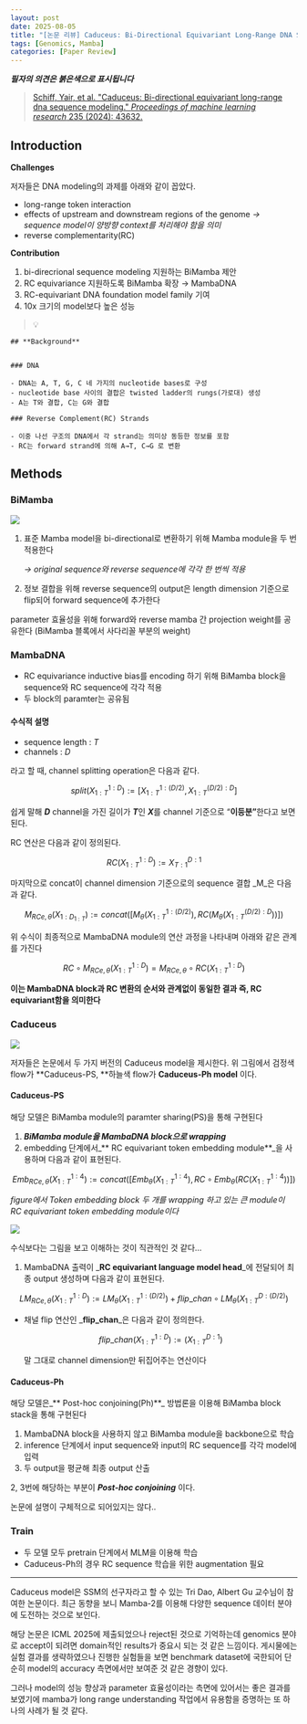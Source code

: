 ```yaml
---
layout: post
date: 2025-08-05
title: "[논문 리뷰] Caduceus: Bi-Directional Equivariant Long-Range DNA Sequence Modeling"
tags: [Genomics, Mamba]
categories: [Paper Review]
---
```


<span class="notion-red">_**필자의 의견은 붉은색으로 표시됩니다**_</span>


> [Schiff, Yair, et al. "Caduceus: Bi-directional equivariant long-range dna sequence modeling." ](https://pmc.ncbi.nlm.nih.gov/articles/PMC12189541/)[_Proceedings of machine learning research_](https://pmc.ncbi.nlm.nih.gov/articles/PMC12189541/)[ 235 (2024): 43632.](https://pmc.ncbi.nlm.nih.gov/articles/PMC12189541/)



## Introduction


**Challenges**


저자들은 DNA modeling의 과제를 아래와 같이 꼽았다.

- long-range token interaction
- effects of upstream and downstream regions of the genome 
_→ sequence model이 양방향 context를 처리해야 함을 의미_
- reverse complementarity(RC)

**Contribution**

1. bi-direcrional sequence modeling 지원하는 BiMamba 제안
1. RC equivariance 지원하도록 BiMamba 확장 → MambaDNA
1. RC-equivariant DNA foundation model family 기여
1. 10x 크기의 model보다 높은 성능

> 💡 


	## **Background**


	### DNA

	- DNA는 A, T, G, C 네 가지의 nucleotide bases로 구성
	- nucleotide base 사이의 결합은 twisted ladder의 rungs(가로대) 생성
	- A는 T와 결합, C는 G와 결합

	### Reverse Complement(RC) Strands

	- 이중 나선 구조의 DNA에서 각 strand는 의미상 동등한 정보를 포함
	- RC는 forward strand에 의해 A→T, C→G 로 변환


## Methods



### BiMamba


![](https://prod-files-secure.s3.us-west-2.amazonaws.com/542b861c-36a8-4051-84e5-8804b6728dba/2c247d59-7815-4980-99f0-8f0d21f445a7/image.png?X-Amz-Algorithm=AWS4-HMAC-SHA256&X-Amz-Content-Sha256=UNSIGNED-PAYLOAD&X-Amz-Credential=ASIAZI2LB4664LQWN2BW%2F20251009%2Fus-west-2%2Fs3%2Faws4_request&X-Amz-Date=20251009T180136Z&X-Amz-Expires=3600&X-Amz-Security-Token=IQoJb3JpZ2luX2VjEEIaCXVzLXdlc3QtMiJHMEUCIH9hyn2DNN0vR5l9BNl%2Fswlk48b1mUWFPH%2Bp9TyiLGdUAiEAvg707MzRBuRB7mVC0we9jFpOceUQ1hr4uiz0ujEpkbUqiAQI2%2F%2F%2F%2F%2F%2F%2F%2F%2F%2F%2FARAAGgw2Mzc0MjMxODM4MDUiDOFzTMO0zuRPRpa2yCrcA%2BcNYofdABBsjZ8aKLf72SIEJmjQ8PUh1uV5lxP5xw%2BhJuZ%2F8wB%2FD8ZJDRkDCvdx5CJrdkICMz4UVrNb0nftuongyAz9GTcMaxNv6QNEuxKwOpYRON%2BD3qGmiH6KzoqPUzyYO4WrJL68fQz2iAv%2FGQAflREwz4b%2BPO7fDUUQqySm96jxvyWGHeDUMkMrDhCC%2BPvPmxS6tmcWYYaqndc1uXUxJisEzxEQBBEydw34RsoR67%2BLhzlI34gND6GuGR5VrH9PXAavmjne410nb1wFSuLliL8Be2xJ5h3u5YkXT2U47j0AQ6RiVkFaiKTTDAyiSYMhC8UxlZsD3QrIuw9emmI496oWBtnzSSXjYTaHZCaMbDwEf1VHGFPmUL05cSYRb1fV6WZP6djERIXvBhZyIrVrse2CdE0%2FvL62m3IQOeuY%2FN8gKToDJB0yDC9Ov0ryQ7GgNndTSSDdy57alQBuralyYyY%2BF%2BI1xCcTZU55sRqOHbRjf54ekyCRVwcBaHL%2BOWZcxrVuhnL2vp8UaaRqtQfIvFdeEBWWXrqgNHm%2BflOIDBSss%2Fafp2%2F7LWNYIBRfit3dQYQal9DeyS%2FNB8wsd%2BA7fXdQI3OCnLYiqYd7wUtnZb415kLtBDtrCetcMOvin8cGOqUBWhSQdOPYNjzelszdN4yqwp3ow4gXshBU3wzdHvW2bgUAcY%2B65HX7%2BaJkUa0O0cXP0CrXMKxRWCaykiWsvTIn1HBN9BibBkBlOr2pMG10lrXMzLOv2Vzsa94sH3cv00AAgD9OS4qPreU4OsIa5Ruiknk1Zv%2F9f4Es%2B%2F0e3MgmgaOjDCYwgfA0IGqnrVO6maSesJpuu7vyayaB7gfRIJfbEOiUIFey&X-Amz-Signature=959a506c587c970008d153f66bc3e3309d567381f858fdb4e2065af3f67d28ce&X-Amz-SignedHeaders=host&x-amz-checksum-mode=ENABLED&x-id=GetObject)

1. 표준 Mamba model을 bi-directional로 변환하기 위해 Mamba module을 두 번 적용한다

	_→ original sequence와 reverse sequence에 각각 한 번씩 적용_

1. 정보 결합을 위해 reverse sequence의 output은 length dimension 기준으로 flip되어 forward sequence에 추가한다

parameter 효율성을 위해 forward와 reverse mamba 간 projection weight를 공유한다 (BiMamba 블록에서 사다리꼴 부분의 weight)



### MambaDNA

- RC equivariance inductive bias를 encoding 하기 위해 BiMamba block을 sequence와 RC sequence에 각각 적용
- 두 block의 paramter는 공유됨


#### 수식적 설명

- sequence length : _T_
- channels : _D_

라고 할 때,  channel splitting operation은 다음과 같다.


$$
split(X^{1:D}_{1:T}):=[X^{1:(D/2)}_{1:T},X^{(D/2):D}_{1:T}]
$$


<span class="notion-red">쉽게 말해 </span><span class="notion-red">_**D**_</span><span class="notion-red"> channel을 가진 길이가 </span><span class="notion-red">_**T**_</span><span class="notion-red">인 </span><span class="notion-red">_**X**_</span><span class="notion-red">를 channel 기준으로 “</span><span class="notion-red">**이등분”**</span><span class="notion-red">한다고 보면 된다.</span>


RC 연산은 다음과 같이 정의된다.


$$
RC(X^{1:D}_{1:T}):=X^{D:1}_{T:1}
$$


마지막으로 concat이 channel dimension 기준으로의 sequence 결합 _M_은 다음과 같다.


$$
M_{RCe,\theta}(X_{1:D_{1:T}}):=concat([M_{\theta}(X^{1:(D/2)}_{1:T}),RC(M_{\theta}(X^{(D/2):D}_{1:T}))])
$$


위 수식이 최종적으로 MambaDNA module의 연산 과정을 나타내며 아래와 같은 관계를 가진다


$$
RC\circ M_{RCe,\theta}(X^{1:D}_{1:T}) = M_{RCe,\theta} \circ RC(X^{1:D}_{1:T})
$$


**이는 MambaDNA block과 RC 변환의 순서와 관계없이 동일한 결과 즉, RC equivariant함을 의미한다**



### Caduceus


![](https://prod-files-secure.s3.us-west-2.amazonaws.com/542b861c-36a8-4051-84e5-8804b6728dba/f94a60d7-8145-473b-aef9-7c68d3ec604a/image.png?X-Amz-Algorithm=AWS4-HMAC-SHA256&X-Amz-Content-Sha256=UNSIGNED-PAYLOAD&X-Amz-Credential=ASIAZI2LB4664LQWN2BW%2F20251009%2Fus-west-2%2Fs3%2Faws4_request&X-Amz-Date=20251009T180137Z&X-Amz-Expires=3600&X-Amz-Security-Token=IQoJb3JpZ2luX2VjEEIaCXVzLXdlc3QtMiJHMEUCIH9hyn2DNN0vR5l9BNl%2Fswlk48b1mUWFPH%2Bp9TyiLGdUAiEAvg707MzRBuRB7mVC0we9jFpOceUQ1hr4uiz0ujEpkbUqiAQI2%2F%2F%2F%2F%2F%2F%2F%2F%2F%2F%2FARAAGgw2Mzc0MjMxODM4MDUiDOFzTMO0zuRPRpa2yCrcA%2BcNYofdABBsjZ8aKLf72SIEJmjQ8PUh1uV5lxP5xw%2BhJuZ%2F8wB%2FD8ZJDRkDCvdx5CJrdkICMz4UVrNb0nftuongyAz9GTcMaxNv6QNEuxKwOpYRON%2BD3qGmiH6KzoqPUzyYO4WrJL68fQz2iAv%2FGQAflREwz4b%2BPO7fDUUQqySm96jxvyWGHeDUMkMrDhCC%2BPvPmxS6tmcWYYaqndc1uXUxJisEzxEQBBEydw34RsoR67%2BLhzlI34gND6GuGR5VrH9PXAavmjne410nb1wFSuLliL8Be2xJ5h3u5YkXT2U47j0AQ6RiVkFaiKTTDAyiSYMhC8UxlZsD3QrIuw9emmI496oWBtnzSSXjYTaHZCaMbDwEf1VHGFPmUL05cSYRb1fV6WZP6djERIXvBhZyIrVrse2CdE0%2FvL62m3IQOeuY%2FN8gKToDJB0yDC9Ov0ryQ7GgNndTSSDdy57alQBuralyYyY%2BF%2BI1xCcTZU55sRqOHbRjf54ekyCRVwcBaHL%2BOWZcxrVuhnL2vp8UaaRqtQfIvFdeEBWWXrqgNHm%2BflOIDBSss%2Fafp2%2F7LWNYIBRfit3dQYQal9DeyS%2FNB8wsd%2BA7fXdQI3OCnLYiqYd7wUtnZb415kLtBDtrCetcMOvin8cGOqUBWhSQdOPYNjzelszdN4yqwp3ow4gXshBU3wzdHvW2bgUAcY%2B65HX7%2BaJkUa0O0cXP0CrXMKxRWCaykiWsvTIn1HBN9BibBkBlOr2pMG10lrXMzLOv2Vzsa94sH3cv00AAgD9OS4qPreU4OsIa5Ruiknk1Zv%2F9f4Es%2B%2F0e3MgmgaOjDCYwgfA0IGqnrVO6maSesJpuu7vyayaB7gfRIJfbEOiUIFey&X-Amz-Signature=f579d3142928e139e715e179b165b5217f6a962ab658444f76f9a197ee16b071&X-Amz-SignedHeaders=host&x-amz-checksum-mode=ENABLED&x-id=GetObject)


저자들은 논문에서 두 가지 버전의 Caduceus model을 제시한다. 위 그림에서 검정색 flow가 **Caduceus-PS, **하늘색 flow가 **Caduceus-Ph model** 이다.



#### Caduceus-PS


해당 모델은 BiMamba module의 paramter sharing(PS)을 통해 구현된다

1. _**BiMamba module을 MambaDNA block으로 wrapping**_
1. embedding 단계에서_** RC equivariant token embedding module**_을 사용하며 다음과 같이 표현된다.

$$
Emb_{RCe,\theta}(X^{1:4}_{1:T}):=concat([Emb_{\theta}(X^{1:4}_{1:T}),RC \circ Emb_{\theta}(RC(X^{1:4}_{1:T}))])
$$


_figure에서 Token embedding block 두 개를 wrapping 하고 있는 큰 module이 RC equivariant token embedding module이다_


![](https://prod-files-secure.s3.us-west-2.amazonaws.com/542b861c-36a8-4051-84e5-8804b6728dba/b175e4da-71eb-4e91-8c23-a06dabe673c9/image.png?X-Amz-Algorithm=AWS4-HMAC-SHA256&X-Amz-Content-Sha256=UNSIGNED-PAYLOAD&X-Amz-Credential=ASIAZI2LB4664LQWN2BW%2F20251009%2Fus-west-2%2Fs3%2Faws4_request&X-Amz-Date=20251009T180137Z&X-Amz-Expires=3600&X-Amz-Security-Token=IQoJb3JpZ2luX2VjEEIaCXVzLXdlc3QtMiJHMEUCIH9hyn2DNN0vR5l9BNl%2Fswlk48b1mUWFPH%2Bp9TyiLGdUAiEAvg707MzRBuRB7mVC0we9jFpOceUQ1hr4uiz0ujEpkbUqiAQI2%2F%2F%2F%2F%2F%2F%2F%2F%2F%2F%2FARAAGgw2Mzc0MjMxODM4MDUiDOFzTMO0zuRPRpa2yCrcA%2BcNYofdABBsjZ8aKLf72SIEJmjQ8PUh1uV5lxP5xw%2BhJuZ%2F8wB%2FD8ZJDRkDCvdx5CJrdkICMz4UVrNb0nftuongyAz9GTcMaxNv6QNEuxKwOpYRON%2BD3qGmiH6KzoqPUzyYO4WrJL68fQz2iAv%2FGQAflREwz4b%2BPO7fDUUQqySm96jxvyWGHeDUMkMrDhCC%2BPvPmxS6tmcWYYaqndc1uXUxJisEzxEQBBEydw34RsoR67%2BLhzlI34gND6GuGR5VrH9PXAavmjne410nb1wFSuLliL8Be2xJ5h3u5YkXT2U47j0AQ6RiVkFaiKTTDAyiSYMhC8UxlZsD3QrIuw9emmI496oWBtnzSSXjYTaHZCaMbDwEf1VHGFPmUL05cSYRb1fV6WZP6djERIXvBhZyIrVrse2CdE0%2FvL62m3IQOeuY%2FN8gKToDJB0yDC9Ov0ryQ7GgNndTSSDdy57alQBuralyYyY%2BF%2BI1xCcTZU55sRqOHbRjf54ekyCRVwcBaHL%2BOWZcxrVuhnL2vp8UaaRqtQfIvFdeEBWWXrqgNHm%2BflOIDBSss%2Fafp2%2F7LWNYIBRfit3dQYQal9DeyS%2FNB8wsd%2BA7fXdQI3OCnLYiqYd7wUtnZb415kLtBDtrCetcMOvin8cGOqUBWhSQdOPYNjzelszdN4yqwp3ow4gXshBU3wzdHvW2bgUAcY%2B65HX7%2BaJkUa0O0cXP0CrXMKxRWCaykiWsvTIn1HBN9BibBkBlOr2pMG10lrXMzLOv2Vzsa94sH3cv00AAgD9OS4qPreU4OsIa5Ruiknk1Zv%2F9f4Es%2B%2F0e3MgmgaOjDCYwgfA0IGqnrVO6maSesJpuu7vyayaB7gfRIJfbEOiUIFey&X-Amz-Signature=30a2813ba6bac3cf49eac9362ecd433fcf8520e418e561712bb9d1f1708dd362&X-Amz-SignedHeaders=host&x-amz-checksum-mode=ENABLED&x-id=GetObject)


<span class="notion-red">수식보다는 그림을 보고 이해하는 것이 직관적인 것 같다…</span>

1. MambaDNA 출력이 _**RC equivariant language model head**_에 전달되어 최종 output 생성하며 다음과 같이 표현된다.

$$
LM_{RCe,\theta}(X^{1:D}_{1:T}):= LM_{\theta}(X^{1:(D/2)}_{1:T})+flip\_chan\circ LM_{\theta}(X^{D:(D/2)}_{1:T})
$$

- 채널 flip 연산인 _**flip\_chan**_은 다음과 같이 정의한다.

	$$
	flip\_chan(X^{1:D}_{1:T}):=(X^{D:1}_{1:T})
	$$


	말 그대로 channel dimension만 뒤집어주는 연산이다



#### Caduceus-Ph


해당 모델은_** Post-hoc conjoining(Ph)**_ 방법론을 이용해 BiMamba block stack을 통해 구현된다

1. MambaDNA block을 사용하지 않고 BiMamba module을 backbone으로 학습
1. inference 단계에서 input sequence와 input의 RC sequence를 각각 model에 입력
1. 두 output을 평균해 최종 output 산출

2, 3번에 해당하는 부분이 _**Post-hoc conjoining**_ 이다.


<span class="notion-red">논문에 설명이 구체적으로 되어있지는 않다..</span>



### Train

- 두 모델 모두 pretrain 단계에서 MLM을 이용해 학습
- Caduceus-Ph의 경우 RC sequence 학습을 위한 augmentation 필요

---


<span class="notion-red">Caduceus model은 SSM의 선구자라고 할 수 있는 Tri Dao, Albert Gu 교수님이 참여한 논문이다. 최근 동향을 보니 Mamba-2를 이용해 다양한 sequence 데이터 분야에 도전하는 것으로 보인다.</span>


<span class="notion-red">해당 논문은 ICML 2025에 제출되었으나 reject된 것으로 기억하는데 genomics 분야로 accept이 되려면 domain적인 results가 중요시 되는 것 같은 느낌이다. 게시물에는 실험 결과를 생략하였으나 진행한 실험들을 보면 benchmark dataset에 국한되어 단순히 model의 accuracy 측면에서만 보여준 것 같은 경향이 있다.</span>


<span class="notion-red">그러나 model의 성능 향상과 parameter 효율성이라는 측면에 있어서는 좋은 결과를 보였기에 mamba가 long range understanding 작업에서 유용함을 증명하는 또 하나의 사례가 될 것 같다.</span>


